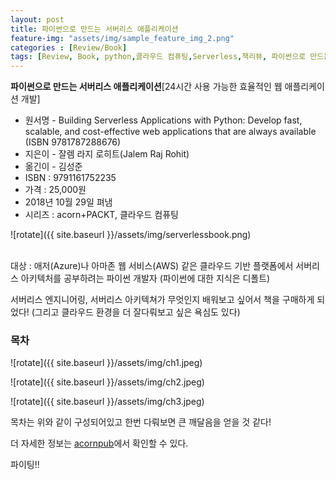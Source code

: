 ```yaml
---
layout: post
title: 파이썬으로 만드는 서버리스 애플리케이션
feature-img: "assets/img/sample_feature_img_2.png"
categories : [Review/Book]
tags: [Review, Book, python,클라우드 컴퓨팅,Serverless,책리뷰, 파이썬으로 만드는 서버리스 애플리케이션]
---
```


**파이썬으로 만드는 서버리스 애플리케이션**[24시간 사용 가능한 효율적인 웹 애플리케이션 개발]

* 원서명 - Building Serverless Applications with Python: Develop fast, scalable, and cost-effective web applications that are always available (ISBN 9781787288676)
* 지은이 - 잘렘 라지 로히트(Jalem Raj Rohit)
* 옮긴이 - 김성준
* ISBN : 9791161752235
* 가격 : 25,000원
* 2018년 10월 29일 펴냄
* 시리즈 : acorn+PACKT, 클라우드 컴퓨팅


![rotate]({{ site.baseurl }}/assets/img/serverlessbook.png)

<br>
대상 : 애저(Azure)나 아마존 웹 서비스(AWS) 같은 클라우드 기반 플랫폼에서 서버리스 아키텍처를 공부하려는 파이썬 개발자 (파이썬에 대한 지식은 디폴트)


서버리스 엔지니어링, 서버리스 아키텍쳐가 무엇인지 배워보고 싶어서 책을 구매하게 되었다!
(그리고 클라우드 환경을 더 잘다뤄보고 싶은 욕심도 있다)


### 목차

![rotate]({{ site.baseurl }}/assets/img/ch1.jpeg)


![rotate]({{ site.baseurl }}/assets/img/ch2.jpeg)


![rotate]({{ site.baseurl }}/assets/img/ch3.jpeg)


목차는 위와 같이 구성되어있고 한번 다뤄보면 큰 깨달음을 얻을 것 같다!

더 자세한 정보는 [acornpub](http://www.acornpub.co.kr/book/serverless-app-python
)에서 확인할 수 있다.

파이팅!!
